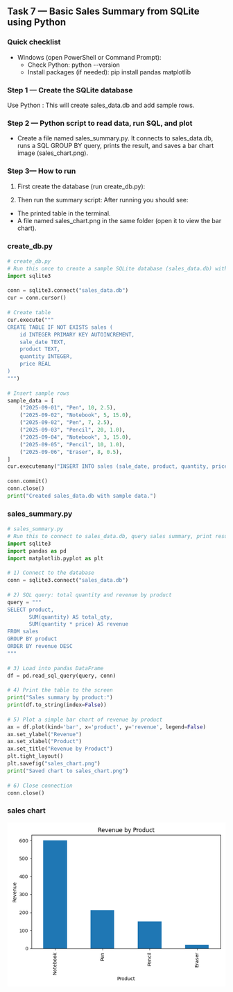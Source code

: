 ## Task 7 — Basic Sales Summary from SQLite using Python 

### Quick checklist 

+ Windows (open PowerShell or Command Prompt):
  + Check Python: python --version
  + Install packages (if needed): pip install pandas matplotlib

### Step 1 — Create the SQLite database 

Use Python : This will create sales_data.db and add sample rows.

### Step 2 — Python script to read data, run SQL, and plot

+ Create a file named sales_summary.py. It connects to sales_data.db, runs a SQL GROUP BY query, prints the result, and saves a bar chart image (sales_chart.png).

### Step 3— How to run 

1) First create the database (run create_db.py):

2) Then run the summary script:
After running you should see:
- The printed table in the terminal.
- A file named sales_chart.png in the same folder (open it to view the bar chart).

### create_db.py 
```python
# create_db.py
# Run this once to create a sample SQLite database (sales_data.db) with example data.
import sqlite3

conn = sqlite3.connect("sales_data.db")
cur = conn.cursor()

# Create table
cur.execute("""
CREATE TABLE IF NOT EXISTS sales (
    id INTEGER PRIMARY KEY AUTOINCREMENT,
    sale_date TEXT,
    product TEXT,
    quantity INTEGER,
    price REAL
)
""")

# Insert sample rows
sample_data = [
    ("2025-09-01", "Pen", 10, 2.5),
    ("2025-09-02", "Notebook", 5, 15.0),
    ("2025-09-02", "Pen", 7, 2.5),
    ("2025-09-03", "Pencil", 20, 1.0),
    ("2025-09-04", "Notebook", 3, 15.0),
    ("2025-09-05", "Pencil", 10, 1.0),
    ("2025-09-06", "Eraser", 8, 0.5),
]
cur.executemany("INSERT INTO sales (sale_date, product, quantity, price) VALUES (?, ?, ?, ?)", sample_data)

conn.commit()
conn.close()
print("Created sales_data.db with sample data.")
```
### sales_summary.py 

```py
# sales_summary.py
# Run this to connect to sales_data.db, query sales summary, print results, and save a bar chart.
import sqlite3
import pandas as pd
import matplotlib.pyplot as plt

# 1) Connect to the database
conn = sqlite3.connect("sales_data.db")

# 2) SQL query: total quantity and revenue by product
query = """
SELECT product,
       SUM(quantity) AS total_qty,
       SUM(quantity * price) AS revenue
FROM sales
GROUP BY product
ORDER BY revenue DESC
"""

# 3) Load into pandas DataFrame
df = pd.read_sql_query(query, conn)

# 4) Print the table to the screen
print("Sales summary by product:")
print(df.to_string(index=False))

# 5) Plot a simple bar chart of revenue by product
ax = df.plot(kind='bar', x='product', y='revenue', legend=False)
ax.set_ylabel("Revenue")
ax.set_xlabel("Product")
ax.set_title("Revenue by Product")
plt.tight_layout()
plt.savefig("sales_chart.png")
print("Saved chart to sales_chart.png")

# 6) Close connection
conn.close()

```

### sales chart

<img  src="sales_chart.png">
